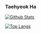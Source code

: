 ### Taehyeok Ha

[![Github Stats](https://github-readme-stats.vercel.app/api?username=hataehyeok)](https://github.com/anuraghazra/github-readme-stats)

[![Top Langs](https://github-readme-stats.vercel.app/api/top-langs/?username=hataehyeok&layout=compact)](https://github.com/anuraghazra/github-readme-stats)


<!--

Here are some ideas to get you started:

- 🔭 I’m currently working on ...
- 🌱 I’m currently learning ...
- 👯 I’m looking to collaborate on ...
- 🤔 I’m looking for help with ...
- 💬 Ask me about ...
- 📫 How to reach me: ...
- 😄 Pronouns: ...
- ⚡ Fun fact: ...
-->